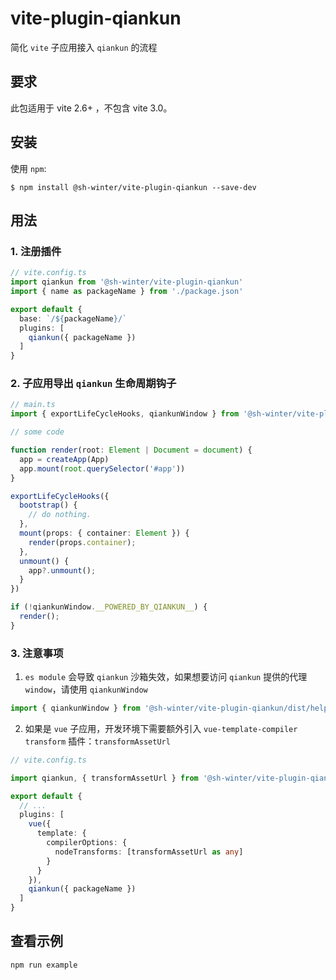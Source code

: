 # vite-plugin-qiankun


简化 `vite` 子应用接入 `qiankun` 的流程

## 要求

此包适用于 vite 2.6+ ，不包含 vite 3.0。

## 安装

使用 `npm`:

```console
$ npm install @sh-winter/vite-plugin-qiankun --save-dev
```



## 用法

### 1. 注册插件

```ts
// vite.config.ts
import qiankun from '@sh-winter/vite-plugin-qiankun'
import { name as packageName } from './package.json'

export default {
  base: `/${packageName}/`
  plugins: [
    qiankun({ packageName })
  ]
}
```

### 2. 子应用导出 `qiankun` 生命周期钩子

```ts
// main.ts
import { exportLifeCycleHooks, qiankunWindow } from '@sh-winter/vite-plugin-qiankun/dist/helper'

// some code

function render(root: Element | Document = document) {
  app = createApp(App)
  app.mount(root.querySelector('#app'))
}

exportLifeCycleHooks({
  bootstrap() {
    // do nothing.
  },
  mount(props: { container: Element }) {
    render(props.container);
  },
  unmount() {
    app?.unmount();
  }
})

if (!qiankunWindow.__POWERED_BY_QIANKUN__) {
  render();
}
```

### 3. 注意事项

1. `es module` 会导致 `qiankun` 沙箱失效，如果想要访问 `qiankun` 提供的代理 `window`，请使用 `qiankunWindow`

  ```ts
import { qiankunWindow } from '@sh-winter/vite-plugin-qiankun/dist/helper'
  ```

2. 如果是 `vue` 子应用，开发环境下需要额外引入 `vue-template-compiler transform` 插件：`transformAssetUrl`

  ```ts
  // vite.config.ts

  import qiankun, { transformAssetUrl } from '@sh-winter/vite-plugin-qiankun'

  export default {
    // ...
    plugins: [
      vue({
        template: {
          compilerOptions: {
            nodeTransforms: [transformAssetUrl as any]
          }
        }
      }),
      qiankun({ packageName })
    ]
  }
  ```

## 查看示例

```bash
npm run example
```
